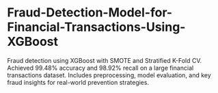 # Fraud-Detection-Model-for-Financial-Transactions-Using-XGBoost
Fraud detection using XGBoost with SMOTE and Stratified K-Fold CV. Achieved 99.48% accuracy and 98.92% recall on a large financial transactions dataset. Includes preprocessing, model evaluation, and key fraud insights for real-world prevention strategies.
